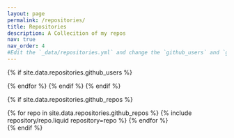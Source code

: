 ```yaml
---
layout: page
permalink: /repositories/
title: Repositories
description: A Collecition of my repos
nav: true
nav_order: 4
#Edit the `_data/repositories.yml` and change the `github_users` and `github_repos` lists to include your own GitHub profile and repositories.
---
```



{% if site.data.repositories.github_users %}
<!---
## GitHub users


<div class="repositories d-flex flex-wrap flex-md-row flex-column justify-content-between align-items-center">
  {% for user in site.data.repositories.github_users %}
    {% include repository/repo_user.liquid username=user %}
  {% endfor %}
</div>

---


[//]: # ({% if site.repo_trophies.enabled %} )
{% for user in site.data.repositories.github_users %}
{% if site.data.repositories.github_users.size > 1 %} 

  <h4>{{ user }}</h4>
  {% endif %}
  <div class="repositories d-flex flex-wrap flex-md-row flex-column justify-content-between align-items-center">
  {% include repository/repo_trophies.liquid username=user %}
  </div>


---
-->
{% endfor %}
{% endif %}
{% endif %}

{% if site.data.repositories.github_repos %}

<!---
## GitHub Repositories
-->

<div class="repositories d-flex flex-wrap flex-md-row flex-column justify-content-between align-items-center">
  {% for repo in site.data.repositories.github_repos %}
    {% include repository/repo.liquid repository=repo %}
  {% endfor %}
</div>
{% endif %}

